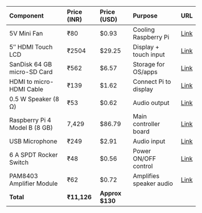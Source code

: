 | Component | Price (INR) | Price (USD) | Purpose | URL |
| :--- | :--- | :--- | :--- | :--- |
| 5V Mini Fan | ₹80 | $0.93 | Cooling Raspberry Pi | [Link](https://robocraze.com/products/5v-mini-fan-for-raspberry-pi?variant=40192541982873) |
| 5″ HDMI Touch LCD | ₹2504 | $29.25 | Display + touch input | [Link](https://robocraze.com/products/5-inch-lcd-hdmi-touch-screen-display-tft-lcd-panel-module?variant=40193802895513) |
| SanDisk 64 GB micro-SD Card | ₹562 | $6.57 | Storage for OS/apps | [Link](https://robocraze.com/products/sandisk-64gb-micro-sd-sdhc-card?variant=45520818634976) |
| HDMI to micro-HDMI Cable | ₹139 | $1.62 | Connect Pi to display | [Link](https://robocraze.com/products/hdmi-to-micro-hdmi-cable?variant=40193636597913) |
| 0.5 W Speaker (8 Ω) | ₹53 | $0.62 | Audio output | [Link](https://robocraze.com/products/0-5w-speaker?variant=40193361576089) |
| Raspberry Pi 4 Model B (8 GB) | 7,429 | $86.79 | Main controller board | [Link](https://robocraze.com/products/raspberry-pi-4-model-b-8-gb-ram?variant=40193825308825) |
| USB Microphone | ₹249 | $2.91 | Audio input | [Link](https://robocraze.com/products/usb-microphone-for-raspberry-pi-color-may-vary?variant=40192870809753) |
| 6 A SPDT Rocker Switch | ₹48 | $0.56 | Power ON/OFF control | [Link](https://robocraze.com/products/6-a-250v-3-pin-spdt-on-off-rocker-switch-jl-mrs-102-bk?variant=43223637393632) |
| PAM8403 Amplifier Module | ₹62 | $0.72 | Amplifies speaker audio | [Link](https://robocraze.com/products/pam-8403-amplifier-module?variant=40192902365337) |
| **Total** | **₹11,126** | **Approx $130** | | |
